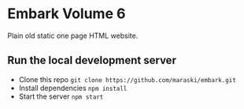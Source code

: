 # Embark Volume 6
Plain old static one page HTML website.

## Run the local development server

- Clone this repo `git clone https://github.com/maraski/embark.git`
- Install dependencies `npm install`
- Start the server `npm start`